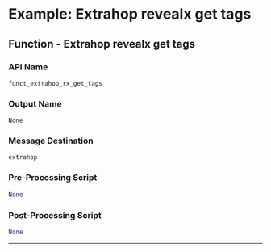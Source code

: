 <!--
    DO NOT MANUALLY EDIT THIS FILE
    THIS FILE IS AUTOMATICALLY GENERATED WITH resilient-sdk codegen
-->

# Example: Extrahop revealx get tags

## Function - Extrahop revealx get tags

### API Name
`funct_extrahop_rx_get_tags`

### Output Name
`None`

### Message Destination
`extrahop`

### Pre-Processing Script
```python
None
```

### Post-Processing Script
```python
None
```

---


